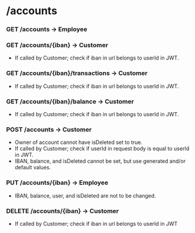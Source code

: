 # /accounts

### GET        /accounts -> Employee
### GET        /accounts/{iban} -> Customer

- If called by Customer; check if iban in url belongs to userId in JWT.

### GET        /accounts/{iban}/transactions -> Customer

- If called by Customer; check if iban in url belongs to userId in JWT.

### GET        /accounts/{iban}/balance -> Customer

- If called by Customer; check if iban in url belongs to userId in JWT.

### POST        /accounts -> Customer

- Owner of account cannot have isDeleted set to true.
- If called by Customer; check if userId in request body is equal to userId in JWT.
- IBAN, balance, and isDeleted cannot be set, but use generated and/or default values.

### PUT        /accounts/{iban} -> Employee

- IBAN, balance, user, and isDeleted are not to be changed.

### DELETE    /accounts/{iban} -> Customer

- If called by Customer; check if iban in url belongs to userId in JWT